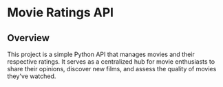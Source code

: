 # Movie Ratings API

## Overview

This project is a simple Python API that manages movies and their respective ratings. It serves as a centralized hub for movie enthusiasts to share their opinions, discover new films, and assess the quality of movies they've watched.